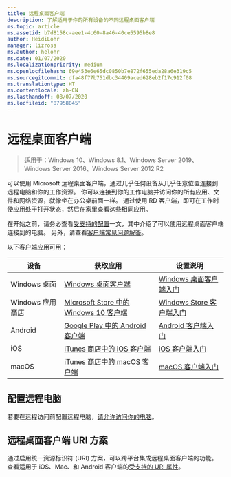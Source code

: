 ```yaml
---
title: 远程桌面客户端
description: 了解适用于你的所有设备的不同远程桌面客户端
ms.topic: article
ms.assetid: b7d8158c-aee1-4c60-8a46-40ce5595b8e8
author: HeidiLohr
manager: lizross
ms.author: helohr
ms.date: 01/07/2020
ms.localizationpriority: medium
ms.openlocfilehash: 69e453e6e65dc0850b7e872f655eda28a6e319c5
ms.sourcegitcommit: dfa48f77b751dbc34409aced628eb2f17c912f08
ms.translationtype: HT
ms.contentlocale: zh-CN
ms.lasthandoff: 08/07/2020
ms.locfileid: "87958045"
---
```

# <a name="remote-desktop-clients"></a>远程桌面客户端

>适用于：Windows 10、Windows 8.1、Windows Server 2019、Windows Server 2016、Windows Server 2012 R2

可以使用 Microsoft 远程桌面客户端，通过几乎任何设备从几乎任意位置连接到远程电脑和你的工作资源。 你可以连接到你的工作电脑并访问你的所有应用、文件和网络资源，就像坐在办公桌前面一样。 通过使用 RD 客户端，即可在工作时使应用处于打开状态，然后在家里查看这些相同应用。

在开始之前，请务必查看[受支持的配置](remote-desktop-supported-config.md)一文，其中介绍了可以使用远程桌面客户端连接到的电脑。 另外，请查看[客户端常见问题解答](remote-desktop-client-faq.md)。

以下客户端应用可用：

| 设备          | 获取应用                                                                                                  | 设置说明                                                                |
|-----------------|-----------------------------------------------------------------------------------------------------------------|-----------------------------------------------------------------------------------|
| Windows 桌面 | [Windows 桌面客户端](windowsdesktop.md#install-the-client)                                               | [Windows 桌面客户端入门](windowsdesktop.md) |
| Windows 应用商店   | [Microsoft Store 中的 Windows 10 客户端](https://go.microsoft.com/fwlink/?LinkID=616709)                   | [Windows Store 客户端入门](windows.md)          |
| Android         | [Google Play 中的 Android 客户端](https://play.google.com/store/apps/details?id=com.microsoft.rdc.android)     | [Android 客户端入门](remote-desktop-android.md) |
| iOS             | [iTunes 商店中的 iOS 客户端](https://itunes.apple.com/app/microsoft-remote-desktop/id714464092?mt=8)     | [iOS 客户端入门](remote-desktop-ios.md)         |
| macOS           | [iTunes 商店中的 macOS 客户端](https://itunes.apple.com/app/microsoft-remote-desktop/id1295203466?mt=12) | [macOS 客户端入门](remote-desktop-mac.md)       |

## <a name="configuring-the-remote-pc"></a>配置远程电脑

若要在远程访问前配置远程电脑，[请允许访问你的电脑](remote-desktop-allow-access.md)。

## <a name="remote-desktop-client-uri-scheme"></a>远程桌面客户端 URI 方案

通过启用统一资源标识符 (URI) 方案，可以跨平台集成远程桌面客户端的功能。 查看适用于 iOS、Mac、和 Android 客户端的[受支持的 URI 属性](remote-desktop-uri.md)。
